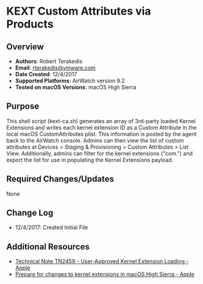 # KEXT Custom Attributes via Products

## Overview
- **Authors**: Robert Terakedis
- **Email**: rterakedis@vmware.com
- **Date Created**: 12/4/2017
- **Supported Platforms**: AirWatch version 9.2
- **Tested on macOS Versions**: macOS High Sierra

## Purpose
<!-- Summary Start -->
This shell script (kext-ca.sh) generates an array of 3rd-party loaded Kernel Extensions and writes each kernel extension ID as a Custom Attribute in the local macOS CustomAttributes plist.   This information is posted by the agent back to the AirWatch console.   Admins can then view the list of custom attributes at Devices > Staging & Provisioning > Custom Attributes > List View.   Additionally, admins can filter for the kernel extensions ("com.") and export the list for use in populating the Kernel Extensions payload.
<!-- Summary End -->
## Required Changes/Updates
None

## Change Log
- 12/4/2017: Created Initial File



## Additional Resources
- [Technical Note TN2459 - User-Approved Kernel Extension Loading - Apple](https://developer.apple.com/library/content/technotes/tn2459/_index.html)
- [Prepare for changes to kernel extensions in macOS High Sierra - Apple](https://support.apple.com/en-us/HT208019)

